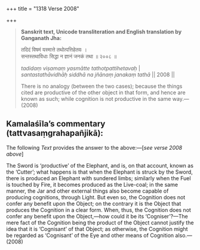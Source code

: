 +++
title = "1318 Verse 2008"

+++
> **Sanskrit text, Unicode transliteration and English translation by Ganganath Jha:** 
>
> तदिदं विषमं यस्मात्ते तथोत्पत्तिहेतवः ।  
> सन्तस्तथाविधाः सिद्धा न ज्ञानं जनकं तथा ॥ २००८ ॥ 
>
> *tadidaṃ viṣamaṃ yasmātte tathotpattihetavaḥ* \|  
> *santastathāvidhāḥ siddhā na jñānaṃ janakaṃ tathā* \|\| 2008 \|\| 
>
> There is no analogy (between the two cases); because the things cited are productive of the other object in that form, and hence are known as such; while cognition is not productive in the same way.—(2008)



## Kamalaśīla’s commentary (tattvasaṃgrahapañjikā):

The following *Text* provides the answer to the above:—[*see verse 2008 above*]

The Sword is ‘productive’ of the Elephant, and is, on that account, known as the ‘Cutter’; what happens is that when the Elephant is struck by the Sword, there is produced an Elephant with sundered limbs; similarly when the Fuel is touched by Fire, it becomes produced as the Live-coal; in the same manner, the Jar and other external things also become capable of producing cognitions, through Light. But even so, the Cognition does not confer any benefit upon the Object; on the contrary it is the Object that produces the Cognition in a clear form. When, thus, the Cognition does not confer any benefit upon the Object,—how could it be its ‘Cogniser’?—The mere fact of the Cognition being the product of the Object cannot justify the idea that it is ‘Cognisant’ of that Object; as otherwise, the Cognition might be regarded as ‘Cognisant’ of the Eye and other means of Cognition also.—(2008)


